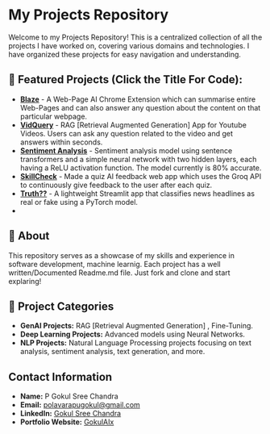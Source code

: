 # My Projects Repository

Welcome to my Projects Repository! This is a centralized collection of all the projects I have worked on, covering various domains and technologies. I have organized these projects for easy navigation and understanding.


## 🌟 Featured Projects (Click the Title For Code):

- **[Blaze](https://github.com/GokulAIx/Blaze)** - A Web-Page AI Chrome Extension which can summarise entire Web-Pages and can also answer any question about the content on that particular webpage.
- **[VidQuery](https://github.com/GokulAIx/VidQuery)** - RAG [Retrieval Augmented Generation] App for Youtube Videos. Users can ask any question related to the video and get answers within seconds.
- **[Sentiment Analysis](https://github.com/GokulAIx/Sentiment-Analysis)** - Sentiment analysis model using sentence transformers and a simple neural network with two hidden layers, each having a ReLU activation function. The model currently is 80% accurate.
- **[SkillCheck](https://github.com/Gokul-sc/SkillCheck)** - Made a quiz AI feedback web app which uses the Groq API to continuously give feedback to the user after each quiz.
- **[Truth??](https://github.com/GokulAIx/Fake_News_Detector)** - A lightweight Streamlit app that classifies news headlines as real or fake using a PyTorch model.
- 

## 📌 About
This repository serves as a showcase of my skills and experience in software development, machine learnig. Each project has a well written/Documented Readme.md file. Just fork and clone and start explaring!

## 🚀 Project Categories
- **GenAI Projects:** RAG [Retrieval Augmented Generation] , Fine-Tuning.
- **Deep Learning Projects:** Advanced models using Neural Networks.
- **NLP Projects:** Natural Language Processing projects focusing on text analysis, sentiment analysis, text generation, and more.


## Contact Information
- **Name:** P Gokul Sree Chandra
- **Email:** polavarapugokul@gmail.com
- **LinkedIn:** [Gokul Sree Chandra](https://www.linkedin.com/in/gokulsreechandra/)
- **Portfolio Website:** [GokulAIx](https://gokulaix.vercel.app/)
